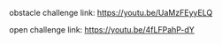 obstacle challenge link: https://youtu.be/UaMzFEyyELQ

open challenge link: https://youtu.be/4fLFPahP-dY
